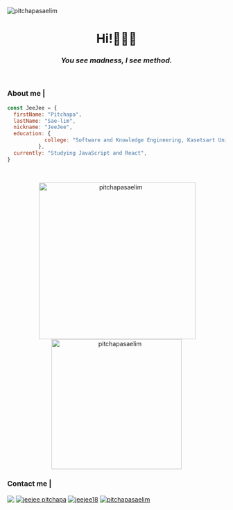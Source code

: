 <p align="left"> <img src="https://komarev.com/ghpvc/?username=pitchapasaelim&label=Profile%20views&color=000000&style=flat" alt="pitchapasaelim" /> </p>
<h1 align="center">Hi!🙋🏻‍♀</h1>

*<h3 align="center">You see madness, I see method.</h3>*

<br>

<h3 align="left">About me |</h3>

```javascript
const JeeJee = {
  firstName: "Pitchapa",
  lastName: "Sae-lim",
  nickname: "JeeJee",
  education: {
            college: "Software and Knowledge Engineering, Kasetsart University",
          },
  currently: "Studying JavaScript and React",
}
```

<br>
<div align="center">
<p>&nbsp;<img align="center" src="https://github-readme-stats.vercel.app/api?username=pitchapasaelim&show_icons=true&theme=highcontrast&title_color=FFFFFF&text_color=FFFFFF&locale=en" width="361" alt="pitchapasaelim" />
<img align="center" width="300" src="https://github-readme-stats.vercel.app/api/top-langs?username=pitchapasaelim&show_icons=true&theme=highcontrast&title_color=FFFFFF&text_color=FFFFFF&locale=en&layout=compact" alt="pitchapasaelim"/></p>
</div>

<h3 align="left">Contact me |</h3>
<p align="left">
<a href="mailto:%20pitchapa.saelim@gmail.com"><img align="center" src="https://img.shields.io/badge/Gmail-D14836?style=for-the-badge&logo=gmail&logoColor=white"/></a>
<a href="https://fb.com/jeejee.pitchapa" target="blank"><img align="center" src="https://img.shields.io/badge/Facebook-1877F2?style=for-the-badge&logo=facebook&logoColor=white" alt="jeejee pitchapa"/></a>
<a href="https://instagram.com/jeejee18" target="blank"><img align="center" src="https://img.shields.io/badge/Instagram-E4405F?style=for-the-badge&logo=instagram&logoColor=white" alt="jeejee18" /></a>
<a href="https://www.linkedin.com/in/pitchapa-sae-lim-482710223/" target="blank"><img align="center" src="https://img.shields.io/badge/LinkedIn-0077B5?style=for-the-badge&logo=linkedin&logoColor=white" alt="pitchapasaelim" /></a>
</p>


